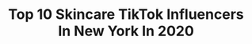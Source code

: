 ---
title: Top 10 Skincare TikTok Influencers In New York In 2020
description: >-
  Find top skincare TikTok influencers in New York in 2020. Most popular hashtags: #fyp #skincare #foryou #newyork.
platform: TikTok
hits: 62
text_top: Analyze the most popular TikTok influencers on inBeat.
text_bottom: Our platform holds 62 TikTok influencers like this in New York, United States for you to contact.
profiles:
  - username: "daniellemareka"
    fullname: >-
      Danielle Mareka
    bio: >-
      🧚🏾‍♀️🤍✌🏾😗 IG: @daniellemareka muse 🧝🏽‍♀️ artist supermodel in the making
    location: "United States"
    followers: 66100
    engagement: 2195
    commentsToLikes: 0.011089
    id: ckbwjn2u03nsv0j23iu2a27o7
    verified: false
    hashtags: "#learnontiktok, #fashion, #pose, #trending"
  - username: "ialfarog_"
    fullname: >-
      Inés Alfaro
    bio: >-
      Skincare | Makeup | review Latina viviendo en NY ✨
    location: "United States"
    followers: 21100
    engagement: 514
    commentsToLikes: 0.052641
    id: ckbfat1nq2ecs0j23v8xned1n
    verified: false
    hashtags: "#beauty, #tips, #fyp, #boxycharm"
  - username: "jaretbates"
    fullname: >-
      Jaret Bates
    bio: >-
      18 AL BHS 20 / USA 24
    location: "United States"
    followers: 50200
    engagement: 1460
    commentsToLikes: 0.042278
    id: ckbl31qi80b9y0j23bpp8y2qu
    verified: false
    hashtags: "#south, #school, #greenscreen, #foryoupage"
  - username: ".peachbun"
    fullname: >-
      peachbun
    bio: >-
      BLACK LIVES MATTER!! sorry for being inactive 🥺
    location: "United States"
    followers: 8346
    engagement: 1650
    commentsToLikes: 0.037285
    id: ckc7rlbmcwroo0j23dk26redn
    verified: false
    hashtags: "#foryoupage, #aesthetic, #myskinandme, #newroom"
  - username: "juliettesxlife"
    fullname: >-
      Juliette🍓🌵
    bio: >-
      70K❤️ Email: jpropp@tahlpropp.com
    location: "United States"
    followers: 70700
    engagement: 2442
    commentsToLikes: 0.037958
    id: ck932w4cwlblj0j78bdho499f
    verified: false
    hashtags: "#fyp, #foryou, #indie, #avotoast"
  - username: "olgaavezbakiev"
    fullname: >-
      Olga Avezbakiev
    bio: >-
      Thank You all for love and support! Check out my daughter's cosmetic business!
    location: "United States"
    followers: 2662
    engagement: 1232
    commentsToLikes: 0.084778
    id: ckcdf7ezy6hix0j23fjpaow61
    verified: false
    hashtags: "#holidayseason, #viral, #lipscrub, #happyhalloween"
  - username: "beautiful_wreck_"
    fullname: >-
      Today’sTrends
    bio: >-
      fashion🤍glam✨aesthetic☁️
    location: "United States"
    followers: 9656
    engagement: 1730
    commentsToLikes: 0.006476
    id: ckbwimmx437p40j23iz8bfov1
    verified: false
    hashtags: "#shopping, #streetwear, #london, #home"
  - username: "abbyspauldingg"
    fullname: >-
      abigail
    bio: >-
      16 New York snap: abbythedancer6
    location: "United States"
    followers: 47000
    engagement: 1542
    commentsToLikes: 0.015870
    id: ckbr1w3msirxv0j23muljvala
    verified: false
    hashtags: "#word, #dance, #foryou, #beatsdaisychallenge"
  - username: "tourdelust"
    fullname: >-
      Christine Tran
    bio: >-
      New York things, travel, photography & just having fun. Follow me on IG
    location: "United States"
    followers: 105700
    engagement: 784
    commentsToLikes: 0.026124
    id: ck8qoxda80x640j78hv2la75o
    verified: false
    hashtags: "#hellofall, #fallfoliage, #autumn, #tiktokpartner"
  - username: "scoutthecity"
    fullname: >-
      scoutthecity
    bio: >-
      Cool mom from New York. Fashion tips, How to’s & funny content.
    location: "United States"
    followers: 88400
    engagement: 732
    commentsToLikes: 0.013779
    id: ck9ke226nwwk30j78zwx0j5ta
    verified: false
    hashtags: "#tiktokfashion, #fyp, #comedy, #styletips"
---